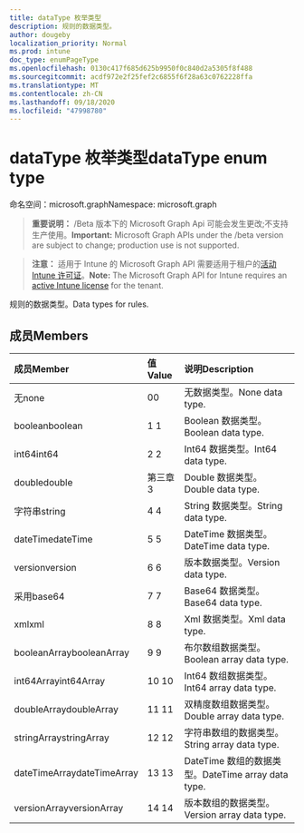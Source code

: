 ```yaml
---
title: dataType 枚举类型
description: 规则的数据类型。
author: dougeby
localization_priority: Normal
ms.prod: intune
doc_type: enumPageType
ms.openlocfilehash: 0130c417f685d625b9950f0c840d2a5305f8f488
ms.sourcegitcommit: acdf972e2f25fef2c6855f6f28a63c0762228ffa
ms.translationtype: MT
ms.contentlocale: zh-CN
ms.lasthandoff: 09/18/2020
ms.locfileid: "47998780"
---
```

# <a name="datatype-enum-type"></a><span data-ttu-id="d7117-103">dataType 枚举类型</span><span class="sxs-lookup"><span data-stu-id="d7117-103">dataType enum type</span></span>

<span data-ttu-id="d7117-104">命名空间：microsoft.graph</span><span class="sxs-lookup"><span data-stu-id="d7117-104">Namespace: microsoft.graph</span></span>

> <span data-ttu-id="d7117-105">**重要说明：** /Beta 版本下的 Microsoft Graph Api 可能会发生更改;不支持生产使用。</span><span class="sxs-lookup"><span data-stu-id="d7117-105">**Important:** Microsoft Graph APIs under the /beta version are subject to change; production use is not supported.</span></span>

> <span data-ttu-id="d7117-106">**注意：** 适用于 Intune 的 Microsoft Graph API 需要适用于租户的[活动 Intune 许可证](https://go.microsoft.com/fwlink/?linkid=839381)。</span><span class="sxs-lookup"><span data-stu-id="d7117-106">**Note:** The Microsoft Graph API for Intune requires an [active Intune license](https://go.microsoft.com/fwlink/?linkid=839381) for the tenant.</span></span>

<span data-ttu-id="d7117-107">规则的数据类型。</span><span class="sxs-lookup"><span data-stu-id="d7117-107">Data types for rules.</span></span>

## <a name="members"></a><span data-ttu-id="d7117-108">成员</span><span class="sxs-lookup"><span data-stu-id="d7117-108">Members</span></span>
|<span data-ttu-id="d7117-109">成员</span><span class="sxs-lookup"><span data-stu-id="d7117-109">Member</span></span>|<span data-ttu-id="d7117-110">值</span><span class="sxs-lookup"><span data-stu-id="d7117-110">Value</span></span>|<span data-ttu-id="d7117-111">说明</span><span class="sxs-lookup"><span data-stu-id="d7117-111">Description</span></span>|
|:---|:---|:---|
|<span data-ttu-id="d7117-112">无</span><span class="sxs-lookup"><span data-stu-id="d7117-112">none</span></span>|<span data-ttu-id="d7117-113">0</span><span class="sxs-lookup"><span data-stu-id="d7117-113">0</span></span>|<span data-ttu-id="d7117-114">无数据类型。</span><span class="sxs-lookup"><span data-stu-id="d7117-114">None data type.</span></span>|
|<span data-ttu-id="d7117-115">boolean</span><span class="sxs-lookup"><span data-stu-id="d7117-115">boolean</span></span>|<span data-ttu-id="d7117-116">1 </span><span class="sxs-lookup"><span data-stu-id="d7117-116">1</span></span>|<span data-ttu-id="d7117-117">Boolean 数据类型。</span><span class="sxs-lookup"><span data-stu-id="d7117-117">Boolean data type.</span></span>|
|<span data-ttu-id="d7117-118">int64</span><span class="sxs-lookup"><span data-stu-id="d7117-118">int64</span></span>|<span data-ttu-id="d7117-119">2 </span><span class="sxs-lookup"><span data-stu-id="d7117-119">2</span></span>|<span data-ttu-id="d7117-120">Int64 数据类型。</span><span class="sxs-lookup"><span data-stu-id="d7117-120">Int64 data type.</span></span>|
|<span data-ttu-id="d7117-121">double</span><span class="sxs-lookup"><span data-stu-id="d7117-121">double</span></span>|<span data-ttu-id="d7117-122">第三章</span><span class="sxs-lookup"><span data-stu-id="d7117-122">3</span></span>|<span data-ttu-id="d7117-123">Double 数据类型。</span><span class="sxs-lookup"><span data-stu-id="d7117-123">Double data type.</span></span>|
|<span data-ttu-id="d7117-124">字符串</span><span class="sxs-lookup"><span data-stu-id="d7117-124">string</span></span>|<span data-ttu-id="d7117-125">4 </span><span class="sxs-lookup"><span data-stu-id="d7117-125">4</span></span>|<span data-ttu-id="d7117-126">String 数据类型。</span><span class="sxs-lookup"><span data-stu-id="d7117-126">String data type.</span></span>|
|<span data-ttu-id="d7117-127">dateTime</span><span class="sxs-lookup"><span data-stu-id="d7117-127">dateTime</span></span>|<span data-ttu-id="d7117-128">5 </span><span class="sxs-lookup"><span data-stu-id="d7117-128">5</span></span>|<span data-ttu-id="d7117-129">DateTime 数据类型。</span><span class="sxs-lookup"><span data-stu-id="d7117-129">DateTime data type.</span></span>|
|<span data-ttu-id="d7117-130">version</span><span class="sxs-lookup"><span data-stu-id="d7117-130">version</span></span>|<span data-ttu-id="d7117-131">6 </span><span class="sxs-lookup"><span data-stu-id="d7117-131">6</span></span>|<span data-ttu-id="d7117-132">版本数据类型。</span><span class="sxs-lookup"><span data-stu-id="d7117-132">Version data type.</span></span>|
|<span data-ttu-id="d7117-133">采用</span><span class="sxs-lookup"><span data-stu-id="d7117-133">base64</span></span>|<span data-ttu-id="d7117-134">7 </span><span class="sxs-lookup"><span data-stu-id="d7117-134">7</span></span>|<span data-ttu-id="d7117-135">Base64 数据类型。</span><span class="sxs-lookup"><span data-stu-id="d7117-135">Base64 data type.</span></span>|
|<span data-ttu-id="d7117-136">xml</span><span class="sxs-lookup"><span data-stu-id="d7117-136">xml</span></span>|<span data-ttu-id="d7117-137">8 </span><span class="sxs-lookup"><span data-stu-id="d7117-137">8</span></span>|<span data-ttu-id="d7117-138">Xml 数据类型。</span><span class="sxs-lookup"><span data-stu-id="d7117-138">Xml data type.</span></span>|
|<span data-ttu-id="d7117-139">booleanArray</span><span class="sxs-lookup"><span data-stu-id="d7117-139">booleanArray</span></span>|<span data-ttu-id="d7117-140">9 </span><span class="sxs-lookup"><span data-stu-id="d7117-140">9</span></span>|<span data-ttu-id="d7117-141">布尔数组数据类型。</span><span class="sxs-lookup"><span data-stu-id="d7117-141">Boolean array data type.</span></span>|
|<span data-ttu-id="d7117-142">int64Array</span><span class="sxs-lookup"><span data-stu-id="d7117-142">int64Array</span></span>|<span data-ttu-id="d7117-143">10 </span><span class="sxs-lookup"><span data-stu-id="d7117-143">10</span></span>|<span data-ttu-id="d7117-144">Int64 数组数据类型。</span><span class="sxs-lookup"><span data-stu-id="d7117-144">Int64 array data type.</span></span>|
|<span data-ttu-id="d7117-145">doubleArray</span><span class="sxs-lookup"><span data-stu-id="d7117-145">doubleArray</span></span>|<span data-ttu-id="d7117-146">11 </span><span class="sxs-lookup"><span data-stu-id="d7117-146">11</span></span>|<span data-ttu-id="d7117-147">双精度数组数据类型。</span><span class="sxs-lookup"><span data-stu-id="d7117-147">Double array data type.</span></span>|
|<span data-ttu-id="d7117-148">stringArray</span><span class="sxs-lookup"><span data-stu-id="d7117-148">stringArray</span></span>|<span data-ttu-id="d7117-149">12 </span><span class="sxs-lookup"><span data-stu-id="d7117-149">12</span></span>|<span data-ttu-id="d7117-150">字符串数组的数据类型。</span><span class="sxs-lookup"><span data-stu-id="d7117-150">String array data type.</span></span>|
|<span data-ttu-id="d7117-151">dateTimeArray</span><span class="sxs-lookup"><span data-stu-id="d7117-151">dateTimeArray</span></span>|<span data-ttu-id="d7117-152">13 </span><span class="sxs-lookup"><span data-stu-id="d7117-152">13</span></span>|<span data-ttu-id="d7117-153">DateTime 数组的数据类型。</span><span class="sxs-lookup"><span data-stu-id="d7117-153">DateTime array data type.</span></span>|
|<span data-ttu-id="d7117-154">versionArray</span><span class="sxs-lookup"><span data-stu-id="d7117-154">versionArray</span></span>|<span data-ttu-id="d7117-155">14 </span><span class="sxs-lookup"><span data-stu-id="d7117-155">14</span></span>|<span data-ttu-id="d7117-156">版本数组的数据类型。</span><span class="sxs-lookup"><span data-stu-id="d7117-156">Version array data type.</span></span>|






